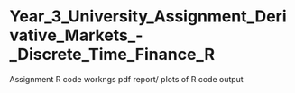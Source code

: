 # Year_3_University_Assignment_Derivative_Markets_-_Discrete_Time_Finance_R
Assignment R code workngs pdf report/ plots of R code output

